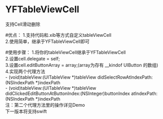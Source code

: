 # YFTableViewCell
支持Cell滑动删除

#优点：
  1.支持代码和.xib等方式自定义tableViewCell<br />
  2.使用简单，继承于YFTableViewCell即可<br />

#使用步骤：
  1.将你的tableViewCell继承于YFTableViewCell<br />
  2.设置cell.delegate = self;<br />
  3.设置cell.editButtonArray = array;(array为存有 __kindof UIButton 的数组)<br />
  4.实现两个代理方法<br />
    - (void)tableView:(UITableView *)tableView didSelectRowAtIndexPath:(NSIndexPath *)indexPath<br />
    - (void)tableView:(UITableView *)tableView didClickedEditButtonAtButtonIndex:(NSInteger)buttonIndex atIndexPath:(NSIndexPath *)indexPath<br />
    注：第二个代理方法里的操作详见Demo<br />
        下一版本将支持swift<br />

